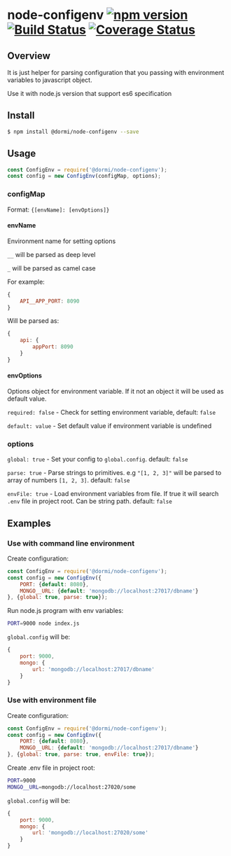 # node-configenv [![npm version](https://badge.fury.io/js/%40dormi%2Fnode-configenv.svg)](https://badge.fury.io/js/%40dormi%2Fnode-configenv) [![Build Status](https://travis-ci.org/andrewdormi/node-configenv.svg?branch=master)](https://travis-ci.org/andrewdormi/node-configenv) [![Coverage Status](https://coveralls.io/repos/github/andrewdormi/node-configenv/badge.svg?branch=master)](https://coveralls.io/github/andrewdormi/node-configenv?branch=master)

## Overview
It is just helper for parsing configuration that you passing with environment variables to javascript object.

Use it with node.js version that support es6 specification  

## Install

```bash
$ npm install @dormi/node-configenv --save
```

## Usage

```js
const ConfigEnv = require('@dormi/node-configenv');
const config = new ConfigEnv(configMap, options);
```

### configMap
Format: ```{[envName]: [envOptions]}```

#### envName
Environment name for setting options

```__``` will be parsed as deep level

```_``` will be parsed as camel case

For example:
```js
{
    API__APP_PORT: 8090
}
```
Will be parsed as: 
```js
{
    api: {
        appPort: 8090
    }
}
```

#### envOptions
Options object for environment variable. If it not an object it will be used as default value.

```required: false``` - Check for setting environment variable, default: ```false```

```default: value``` - Set default value if environment variable is undefined 

### options

```global: true``` - Set your config to ```global.config```. default: ```false```

```parse: true``` - Parse strings to primitives. e.g ```"[1, 2, 3]"``` will be parsed to array of numbers ```[1, 2, 3]```. default: ```false```

```envFile: true``` - Load environment variables from file. If true it will search ```.env``` file in project root. Can be string path. default: ```false```

## Examples

### Use with command line environment
Create configuration:
```js
const ConfigEnv = require('@dormi/node-configenv');
const config = new ConfigEnv({
    PORT: {default: 8080},
    MONGO__URL: {default: 'mongodb://localhost:27017/dbname'}
}, {global: true, parse: true});
```

Run node.js program with env variables:
```bash
PORT=9000 node index.js
```

```global.config``` will be:
```js
{
    port: 9000,
    mongo: {
        url: 'mongodb://localhost:27017/dbname'
    }
}
```

### Use with environment file
Create configuration:
```js
const ConfigEnv = require('@dormi/node-configenv');
const config = new ConfigEnv({
    PORT: {default: 8080},
    MONGO__URL: {default: 'mongodb://localhost:27017/dbname'}
}, {global: true, parse: true, envFile: true});
```

Create .env file in project root:
```bash
PORT=9000
MONGO__URL=mongodb://localhost:27020/some
```

```global.config``` will be:
```js
{
    port: 9000,
    mongo: {
        url: 'mongodb://localhost:27020/some'
    }
}
```